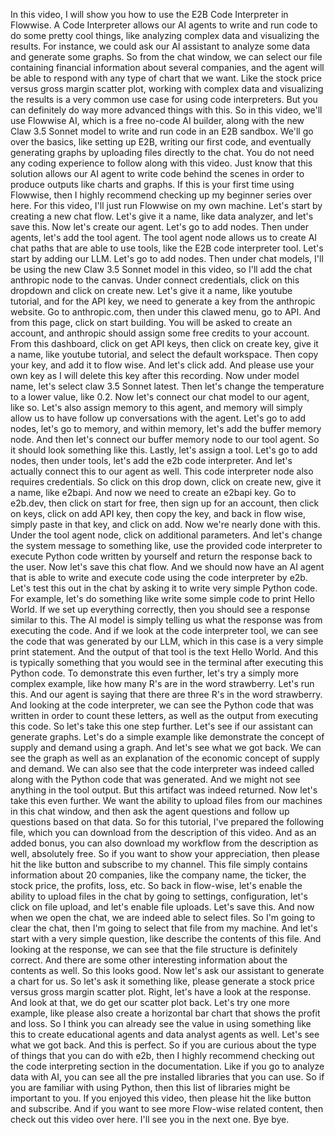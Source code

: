 In this video, I will show you how to use
the E2B Code Interpreter in Flowwise.
A Code Interpreter allows our AI agents
to write and run code to
do some pretty cool things,
like analyzing complex data and
visualizing the results.
For instance, we could ask our AI
assistant to analyze some data and
generate some graphs.
So from the chat window, we can select
our file containing
financial information about
several companies, and the agent will be
able to respond with any
type of chart that we want.
Like the stock price versus gross margin
scatter plot, working with complex data
and visualizing the results is a very
common use case for
using code interpreters.
But you can definitely do way more
advanced things with this.
So in this video, we'll use Flowwise AI,
which is a free no-code AI builder,
along with the new Claw 3.5 Sonnet model
to write and run code in an E2B sandbox.
We'll go over the basics, like setting up
E2B, writing our first code,
and eventually generating graphs by
uploading files directly to the chat.
You do not need any coding experience to
follow along with this video.
Just know that this solution allows our
AI agent to write code behind the scenes
in order to produce
outputs like charts and graphs.
If this is your first time using
Flowwise, then I highly recommend
checking up my beginner series
over here. For this video, I'll just run
Flowwise on my own machine.
Let's start by creating a new chat flow.
Let's give it a name, like data analyzer,
and let's save this. Now let's create our
agent. Let's go to add nodes.
Then under agents, let's add the tool
agent. The tool agent node
allows us to create AI chat
paths that are able to use tools, like
the E2B code interpreter tool.
Let's start by adding our
LLM. Let's go to add nodes.
Then under chat models, I'll be using the
new Claw 3.5 Sonnet model in this video,
so I'll add the chat
anthropic node to the canvas.
Under connect credentials, click on this
dropdown and click on create new.
Let's give it a name, like youtube
tutorial, and for the API key,
we need to generate a key from the
anthropic website. Go to anthropic.com,
then under this clawed menu, go to API.
And from this page,
click on start building.
You will be asked to create an account,
and anthropic should
assign some free credits to
your account. From this dashboard, click
on get API keys, then
click on create key,
give it a name, like youtube tutorial,
and select the default workspace.
Then copy your key, and add it to flow
wise. And let's click add.
And please use your own key as I will
delete this key after this recording.
Now under model name, let's
select claw 3.5 Sonnet latest.
Then let's change the temperature to a
lower value, like 0.2.
Now let's connect our chat
model to our agent, like so.
Let's also assign memory to this agent,
and memory will simply allow us to have
follow up conversations with the agent.
Let's go to add
nodes, let's go to memory,
and within memory, let's add the buffer
memory node. And then let's
connect our buffer memory node
to our tool agent. So it should look
something like this. Lastly,
let's assign a tool. Let's go
to add nodes, then under tools, let's add
the e2b code interpreter.
And let's actually connect
this to our agent as well. This code
interpreter node also requires
credentials. So click on this
drop down, click on create new, give it a
name, like e2bapi. And now
we need to create an e2bapi
key. Go to e2b.dev, then click on start
for free, then sign up for an
account, then click on keys,
click on add API key, then copy the key,
and back in flow wise,
simply paste in that key,
and click on add. Now we're nearly done
with this. Under the tool agent node,
click on additional parameters. And let's
change the system
message to something like,
use the provided code interpreter to
execute Python code written
by yourself and return the
response back to the user. Now let's save
this chat flow. And we
should now have an AI agent
that is able to write and execute code
using the code interpreter
by e2b. Let's test this out in
the chat by asking it to write very
simple Python code. For example, let's do
something like write
some simple code to print Hello World. If
we set up everything
correctly, then you should see a
response similar to this. The AI model is
simply telling us what the
response was from executing
the code. And if we look at the code
interpreter tool, we can see the code
that was generated by
our LLM, which in this case is a very
simple print statement. And the output of
that tool is the text
Hello World. And this is typically
something that you would see in the
terminal after executing
this Python code. To demonstrate this
even further, let's try a simply more
complex example, like how
many R's are in the word strawberry.
Let's run this. And our agent is saying
that there are three R's
in the word strawberry. And looking at
the code interpreter, we can see the
Python code that was
written in order to count these letters,
as well as the output from
executing this code. So let's
take this one step further. Let's see if
our assistant can generate
graphs. Let's do a simple
example like demonstrate the concept of
supply and demand using a graph. And
let's see what we got
back. We can see the graph as well as an
explanation of the economic concept of
supply and demand. We
can also see that the code interpreter
was indeed called along
with the Python code that was
generated. And we might not see anything
in the tool output. But this
artifact was indeed returned.
Now let's take this even further. We want
the ability to upload
files from our machines in
this chat window, and then ask the agent
questions and follow up questions based
on that data. So for
this tutorial, I've prepared the
following file, which you can download
from the description of
this video. And as an added bonus, you
can also download my workflow from the
description as well,
absolutely free. So if you want to show
your appreciation, then
please hit the like button
and subscribe to my channel. This file
simply contains
information about 20 companies,
like the company name, the ticker, the
stock price, the profits,
loss, etc. So back in flow-wise,
let's enable the ability to upload files
in the chat by going to
settings, configuration,
let's click on file upload, and let's
enable file uploads. Let's save this. And
now when we open the
chat, we are indeed able to select files.
So I'm going to clear the
chat, then I'm going to select
that file from my machine. And let's
start with a very simple question, like
describe the contents
of this file. And looking at the
response, we can see that the file
structure is definitely correct.
And there are some other interesting
information about the
contents as well. So this looks good.
Now let's ask our assistant to generate a
chart for us. So let's
ask it something like,
please generate a stock price versus
gross margin scatter
plot. Right, let's have a look
at the response. And look at that, we do
get our scatter plot back.
Let's try one more example,
like please also create a horizontal bar
chart that shows the
profit and loss. So I think you
can already see the value in using
something like this to create educational
agents and data analyst
agents as well. Let's see what we got
back. And this is perfect. So
if you are curious about the
type of things that you can do with e2b,
then I highly recommend
checking out the code interpreting
section in the documentation. Like if you
go to analyze data with
AI, you can see all the pre
installed libraries that you can use. So
if you are familiar with
using Python, then this list of
libraries might be important to you. If
you enjoyed this video, then
please hit the like button and
subscribe. And if you want to see more
Flow-wise related content,
then check out this video over
here. I'll see you in
the next one. Bye bye.
